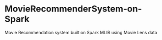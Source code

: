 # MovieRecommenderSystem-on-Spark

Movie Recommendation system built on Spark MLIB using Movie Lens data
